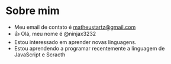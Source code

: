 # Sobre mim
- Meu email de contato é matheustartz@gmail.com
- :+1: Olá, meu nome é @ninjax3232
- Estou interessado em aprender novas linguagens.
- Estou aprendendo a programar recentemente a linguagem de JavaScript e Scracth

<!---
ninjax3232/ninjax3232 is a ✨ special ✨ repository because its `README.md` (this file) appears on your GitHub profile.
You can click the Preview link to take a look at your changes.
--->
